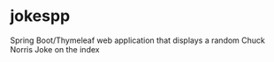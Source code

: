 # jokespp
 Spring Boot/Thymeleaf web application that displays a random Chuck Norris Joke on the index
